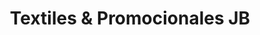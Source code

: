 ---
title: "Textiles & Promocionales JB"
url: /liberia/textiles-y-promocionales-jb/
shop: general
---